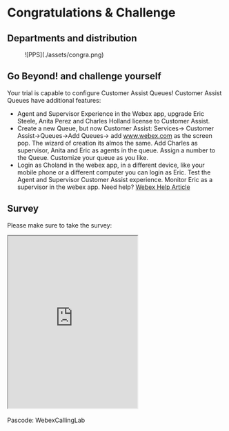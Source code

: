 # Congratulations & Challenge

## Departments and distribution

<figure markdown>
  ![PPS](./assets/congra.png)
</figure>

## Go Beyond! and challenge yourself

Your trial is capable to configure Customer Assist Queues!
Customer Assist Queues have additional features:

- Agent and Supervisor Experience in the Webex app, upgrade Eric Steele, Anita Perez and Charles Holland license to Customer Assist.
- Create a new Queue, but now Customer Assist: Services-&gt; Customer Assist-&gt;Queues-&gt;Add Queues-&gt; add www.webex.com as the screen pop. The wizard of creation its almos the same. Add Charles as supervisor, Anita and Eric as agents in the queue. Assign a number to the Queue. Customize your queue as you like.
- Login as Choland in the webex app, in a different device, like your mobile phone or a different computer you can login as Eric. Test the Agent and Supervisor Customer Assist experience. Monitor Eric as a supervisor in the webex app.
Need help? [Webex Help Article](https://help.webex.com/en-us/article/72sb3r/Webex-Calling-Customer-Assist)

## Survey

Please make sure to take the survey:

<iframe src='https://app.sli.do/event/miQHivAtJ9V6jW9MkiX9Ts/embed/polls/1e34b61b-628f-465a-a3e8-ec691af679d8' width='300' height='400'></iframe>

Pascode: WebexCallingLab